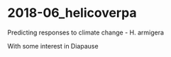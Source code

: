 # 2018-06_helicoverpa
Predicting responses to climate change - H. armigera

With some interest in Diapause
